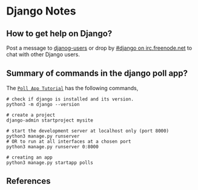 Django Notes
===============

## How to get help on Django?
Post a message to [djanog-users][2]
or drop by [#django on irc.freenode.net][3]
to chat with other Django users.

## Summary of commands in the django poll app?

The [`Poll App Tutorial`][1] has the following commands,

    # check if django is installed and its version.
    python3 -m django --version

    # create a project
    django-admin startproject mysite

    # start the development server at localhost only (port 8000)
    python3 manage.py runserver
    # OR to run at all interfaces at a chosen port
    python3 manage.py runserver 0:8000

    # creating an app
    python3 manage.py startapp polls


References
---------------
[1]: https://docs.djangoproject.com/en/2.2/intro/tutorial01/
[2]: https://docs.djangoproject.com/en/2.2/internals/mailing-lists/#django-users-mailing-list
[3]: irc://irc.freenode.net/django

